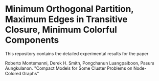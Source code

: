 # Minimum Orthogonal Partition, Maximum Edges in Transitive Closure, Minimum Colorful Components

This repository contains the detailed experimental results for the paper

Roberto Montemanni, Derek H. Smith, Pongchanun Luangpaiboon, Pasura Aungkulanon. "Compact Models for Some Cluster Problems on Node-Colored Graphs"

